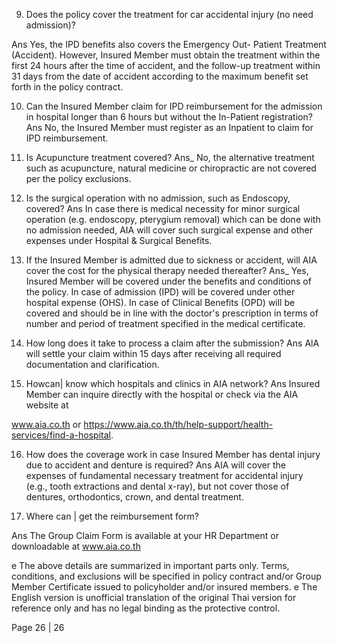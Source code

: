 9. Does the policy cover the treatment for car accidental injury (no need admission)?

Ans Yes, the IPD benefits also covers the Emergency Out- Patient Treatment (Accident).
However, Insured Member must obtain the treatment within the first 24 hours after the
time of accident, and the follow-up treatment within 31 days from the date of accident
according to the maximum benefit set forth in the policy contract.

10. Can the Insured Member claim for IPD reimbursement for the admission in hospital longer
than 6 hours but without the In-Patient registration?
Ans No, the Insured Member must register as an Inpatient to claim for IPD reimbursement.

11. Is Acupuncture treatment covered?
Ans_ No, the alternative treatment such as acupuncture, natural medicine or chiropractic are
not covered per the policy exclusions.

12. Is the surgical operation with no admission, such as Endoscopy, covered?
Ans In case there is medical necessity for minor surgical operation (e.g. endoscopy,
pterygium removal) which can be done with no admission needed, AIA will cover such
surgical expense and other expenses under Hospital & Surgical Benefits.

13. If the Insured Member is admitted due to sickness or accident, will AIA cover the cost for the
physical therapy needed thereafter?
Ans_ Yes, Insured Member will be covered under the benefits and conditions of the policy.
In case of admission (IPD) will be covered under other hospital expense (OHS).
In case of Clinical Benefits (OPD) will be covered and should be in line with the doctor's
prescription in terms of number and period of treatment specified in the medical
certificate.

14. How long does it take to process a claim after the submission?
Ans AlA will settle your claim within 15 days after receiving all required documentation and
clarification.

15. Howcan| know which hospitals and clinics in AIA network?
Ans Insured Member can inquire directly with the hospital or check via the AIA website at

www.aia.co.th or https://www.aia.co.th/th/help-support/health-services/find-a-hospital.

16. How does the coverage work in case Insured Member has dental injury due to accident and
denture is required?
Ans AIA will cover the expenses of fundamental necessary treatment for accidental injury
(e.g., tooth extractions and dental x-ray), but not cover those of dentures, orthodontics,
crown, and dental treatment.

17. Where can | get the reimbursement form?

Ans The Group Claim Form is available at your HR Department or downloadable at
www.aia.co.th

e The above details are summarized in important parts only. Terms, conditions, and exclusions will be specified in policy contract and/or Group Member Certificate
issued to policyholder and/or insured members.
e The English version is unofficial translation of the original Thai version for reference only and has no legal binding as the protective control.

Page 26 | 26

